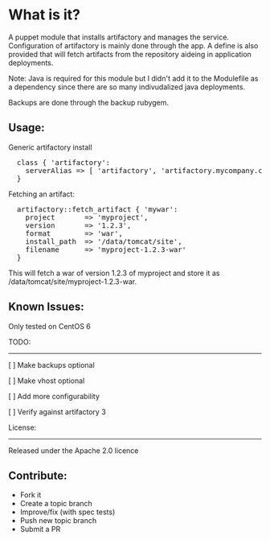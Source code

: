 What is it?
===========

A puppet module that installs artifactory and manages the service.
Configuration of artifactory is mainly done through the app.  A define is
also provided that will fetch artifacts from the repository aideing in
application deployments.

Note: Java is required for this module but I didn't add it to the Modulefile
as a dependency since there are so many indivudalized java deployments.

Backups are done through the backup rubygem.


Usage:
------

Generic artifactory install
<pre>
  class { 'artifactory':
    serverAlias => [ 'artifactory', 'artifactory.mycompany.com' ]
  }
</pre>

Fetching an artifact:
<pre>
  artifactory::fetch_artifact { 'mywar':
    project       => 'myproject',
    version       => '1.2.3',
    format        => 'war',
    install_path  => '/data/tomcat/site',
    filename      => 'myproject-1.2.3-war'
  }
</pre>
This will fetch a war of version 1.2.3 of myproject and store it as
/data/tomcat/site/myproject-1.2.3-war.


Known Issues:
-------------
Only tested on CentOS 6

TODO:
____
[ ] Make backups optional

[ ] Make vhost optional

[ ] Add more configurability

[ ] Verify against artifactory 3

License:
_______

Released under the Apache 2.0 licence


Contribute:
-----------
* Fork it
* Create a topic branch
* Improve/fix (with spec tests)
* Push new topic branch
* Submit a PR
